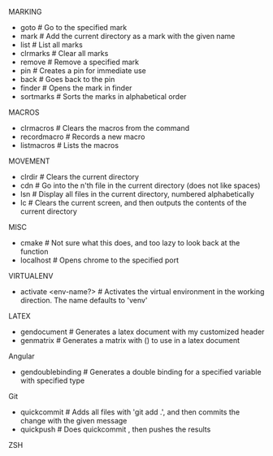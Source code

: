 MARKING
- goto <mark-name>		# Go to the specified mark
- mark <mark-name>		# Add the current directory as a mark with the given name
- list					# List all marks
- clrmarks				# Clear all marks
- remove <mark-name>	# Remove a specified mark
- pin					# Creates a pin for immediate use
- back					# Goes back to the pin
- finder <mark-name>    # Opens the mark in finder
- sortmarks             # Sorts the marks in alphabetical order

MACROS
- clrmacros                     # Clears the macros from the command
- recordmacro <name> <command>  # Records a new macro
- listmacros                    # Lists the macros

MOVEMENT
- clrdir				# Clears the current directory
- cdn <n>				# Go into the n'th file in the current directory (does not like spaces)
- lsn					# Display all files in the current directory, numbered alphabetically
- lc                    # Clears the current screen, and then outputs the contents of the current directory

MISC
- cmake					# Not sure what this does, and too lazy to look back at the function
- localhost <port-num>  # Opens chrome to the specified port

VIRTUALENV
- activate <env-name?>  # Activates the virtual environment in the working direction. The name defaults to 'venv'

LATEX
- gendocument			# Generates a latex document with my customized header
- genmatrix				# Generates a matrix with () to use in a latex document

Angular
- gendoublebinding		# Generates a double binding for a specified variable with specified type


Git
- quickcommit <message>	# Adds all files with 'git add .', and then commits the change with the given message
- quickpush <message> 	# Does quickcommit <message>, then pushes the results

ZSH
